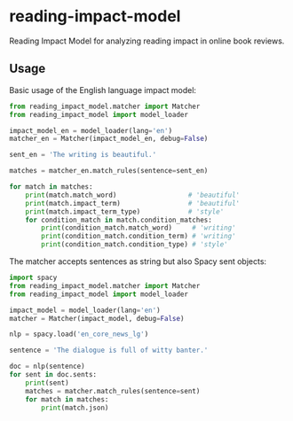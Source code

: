 # reading-impact-model
Reading Impact Model for analyzing reading impact in online book reviews.

## Usage

Basic usage of the English language impact model:
```python
from reading_impact_model.matcher import Matcher
from reading_impact_model import model_loader

impact_model_en = model_loader(lang='en')
matcher_en = Matcher(impact_model_en, debug=False)

sent_en = 'The writing is beautiful.'

matches = matcher_en.match_rules(sentence=sent_en)

for match in matches:
    print(match.match_word)                  # 'beautiful'
    print(match.impact_term)                 # 'beautiful'
    print(match.impact_term_type)            # 'style'
    for condition_match in match.condition_matches:
        print(condition_match.match_word)     # 'writing'
        print(condition_match.condition_term) # 'writing'
        print(condition_match.condition_type) # 'style'

```


The matcher accepts sentences as string but also Spacy sent objects:

```python
import spacy
from reading_impact_model.matcher import Matcher
from reading_impact_model import model_loader

impact_model = model_loader(lang='en')
matcher = Matcher(impact_model, debug=False)

nlp = spacy.load('en_core_news_lg')

sentence = 'The dialogue is full of witty banter.'

doc = nlp(sentence)
for sent in doc.sents:
    print(sent)
    matches = matcher.match_rules(sentence=sent)
    for match in matches:
        print(match.json)
```
